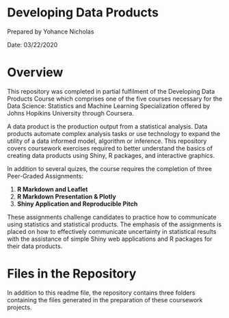 # Developing Data Products
Prepared by Yohance Nicholas 

Date: 03/22/2020

# Overview
This repository was completed in partial fulfilment of the Developing Data Products Course which comprises one of the five courses necessary for the Data Science: Statistics and Machine Learning Specialization offered by Johns Hopikins University through Coursera.

A data product is the production output from a statistical analysis. Data products automate complex analysis tasks or use technology to expand the utility of a data informed model, algorithm or inference. This repository covers coursework exercises required to better understand the basics of creating data products using Shiny, R packages, and interactive graphics. 

In addition to several quizes, the course requires the completion of three Peer-Graded Assignments:

1. **R Markdown and Leaflet**
2. **R Markdown Presentation & Plotly**
3. **Shiny Application and Reproducible Pitch**

These assignments challenge candidates to practice how to communicate using statistics and statistical products. The emphasis of the assignments is placed on how to effectively communicate uncertainty in statistical results with the assistance of simple Shiny web applications and R packages for their data products. 

# Files in the Repository

In addition to this readme file, the repository contains three folders containing the files generated in the preparation of these coursework projects.
